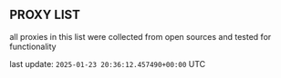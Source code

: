 ## PROXY LIST

all proxies in this list were collected from open sources and tested for functionality

last update: `2025-01-23 20:36:12.457490+00:00` UTC